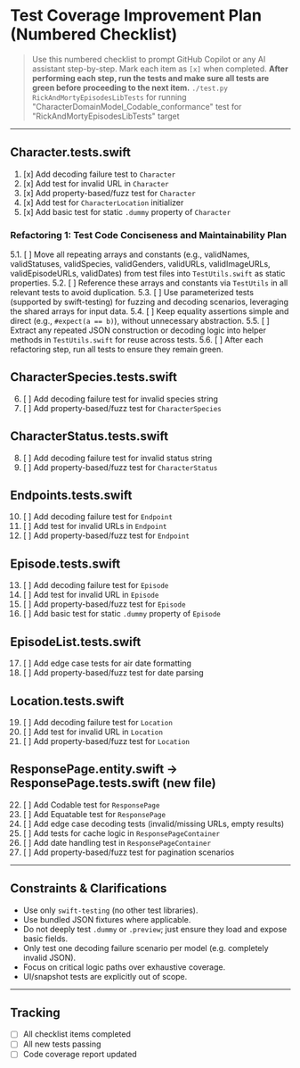 
# Test Coverage Improvement Plan (Numbered Checklist)

> Use this numbered checklist to prompt GitHub Copilot or any AI assistant step-by-step.
> Mark each item as `[x]` when completed.
> **After performing each step, run the tests and make sure all tests are green before proceeding to the next item.**
> `./test.py RickAndMortyEpisodesLibTests`
> for running "CharacterDomainModel_Codable_conformance" test
> for "RickAndMortyEpisodesLibTests" target


---

## Character.tests.swift
1. [x] Add decoding failure test to `Character`
2. [x] Add test for invalid URL in `Character`
3. [x] Add property-based/fuzz test for `Character`
4. [x] Add test for `CharacterLocation` initializer
5. [x] Add basic test for static `.dummy` property of `Character`

### Refactoring 1: Test Code Conciseness and Maintainability Plan

5.1. [ ] Move all repeating arrays and constants (e.g., validNames, validStatuses, validSpecies, validGenders, validURLs, validImageURLs, validEpisodeURLs, validDates) from test files into `TestUtils.swift` as static properties.
5.2. [ ] Reference these arrays and constants via `TestUtils` in all relevant tests to avoid duplication.
5.3. [ ] Use parameterized tests (supported by swift-testing) for fuzzing and decoding scenarios, leveraging the shared arrays for input data.
5.4. [ ] Keep equality assertions simple and direct (e.g., `#expect(a == b)`), without unnecessary abstraction.
5.5. [ ] Extract any repeated JSON construction or decoding logic into helper methods in `TestUtils.swift` for reuse across tests.
5.6. [ ] After each refactoring step, run all tests to ensure they remain green.

## CharacterSpecies.tests.swift
6. [ ] Add decoding failure test for invalid species string
7. [ ] Add property-based/fuzz test for `CharacterSpecies`

## CharacterStatus.tests.swift
8. [ ] Add decoding failure test for invalid status string
9. [ ] Add property-based/fuzz test for `CharacterStatus`

## Endpoints.tests.swift
10. [ ] Add decoding failure test for `Endpoint`
11. [ ] Add test for invalid URLs in `Endpoint`
12. [ ] Add property-based/fuzz test for `Endpoint`

## Episode.tests.swift
13. [ ] Add decoding failure test for `Episode`
14. [ ] Add test for invalid URL in `Episode`
15. [ ] Add property-based/fuzz test for `Episode`
16. [ ] Add basic test for static `.dummy` property of `Episode`

## EpisodeList.tests.swift
17. [ ] Add edge case tests for air date formatting
18. [ ] Add property-based/fuzz test for date parsing

## Location.tests.swift
19. [ ] Add decoding failure test for `Location`
20. [ ] Add test for invalid URL in `Location`
21. [ ] Add property-based/fuzz test for `Location`

## ResponsePage.entity.swift → ResponsePage.tests.swift (new file)
22. [ ] Add Codable test for `ResponsePage`
23. [ ] Add Equatable test for `ResponsePage`
24. [ ] Add edge case decoding tests (invalid/missing URLs, empty results)
25. [ ] Add tests for cache logic in `ResponsePageContainer`
26. [ ] Add date handling test in `ResponsePageContainer`
27. [ ] Add property-based/fuzz test for pagination scenarios

---

## Constraints & Clarifications

- Use only `swift-testing` (no other test libraries).
- Use bundled JSON fixtures where applicable.
- Do not deeply test `.dummy` or `.preview`; just ensure they load and expose basic fields.
- Only test one decoding failure scenario per model (e.g. completely invalid JSON).
- Focus on critical logic paths over exhaustive coverage.
- UI/snapshot tests are explicitly out of scope.

---

## Tracking

- [ ] All checklist items completed
- [ ] All new tests passing
- [ ] Code coverage report updated
